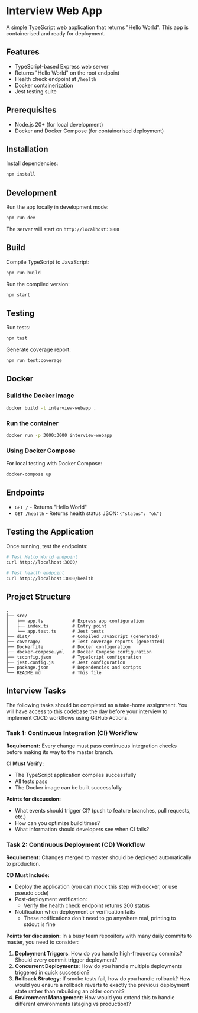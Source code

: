 # Interview Web App

A simple TypeScript web application that returns "Hello World". This app is containerised and ready for deployment.

## Features

- TypeScript-based Express web server
- Returns "Hello World" on the root endpoint
- Health check endpoint at `/health`
- Docker containerization
- Jest testing suite

## Prerequisites

- Node.js 20+ (for local development)
- Docker and Docker Compose (for containerised deployment)

## Installation

Install dependencies:

```bash
npm install
```

## Development

Run the app locally in development mode:

```bash
npm run dev
```

The server will start on `http://localhost:3000`

## Build

Compile TypeScript to JavaScript:

```bash
npm run build
```

Run the compiled version:

```bash
npm start
```

## Testing

Run tests:

```bash
npm test
```

Generate coverage report:

```bash
npm run test:coverage
```

## Docker

### Build the Docker image

```bash
docker build -t interview-webapp .
```

### Run the container

```bash
docker run -p 3000:3000 interview-webapp
```

### Using Docker Compose

For local testing with Docker Compose:

```bash
docker-compose up
```


## Endpoints

- `GET /` - Returns "Hello World"
- `GET /health` - Returns health status JSON: `{"status": "ok"}`

## Testing the Application

Once running, test the endpoints:

```bash
# Test Hello World endpoint
curl http://localhost:3000/

# Test health endpoint
curl http://localhost:3000/health
```

## Project Structure

```
.
├── src/
│   ├── app.ts           # Express app configuration
│   ├── index.ts         # Entry point
│   └── app.test.ts      # Jest tests
├── dist/                # Compiled JavaScript (generated)
├── coverage/            # Test coverage reports (generated)
├── Dockerfile           # Docker configuration
├── docker-compose.yml   # Docker Compose configuration
├── tsconfig.json        # TypeScript configuration
├── jest.config.js       # Jest configuration
├── package.json         # Dependencies and scripts
└── README.md            # This file
```

## Interview Tasks

The following tasks should be completed as a take-home assignment. You will have access to this codebase the day before your interview to implement CI/CD workflows using GitHub Actions.


### Task 1: Continuous Integration (CI) Workflow

**Requirement:**
Every change must pass continuous integration checks before making its way to the master branch.

**CI Must Verify:**
- The TypeScript application compiles successfully
- All tests pass
- The Docker image can be built successfully

**Points for discussion:**
- What events should trigger CI? (push to feature branches, pull requests, etc.)
- How can you optimize build times?
- What information should developers see when CI fails?


### Task 2: Continuous Deployment (CD) Workflow

**Requirement:**
Changes merged to master should be deployed automatically to production.

**CD Must Include:**
- Deploy the application (you can mock this step with docker, or use pseudo code)
- Post-deployment verification:
  - Verify the health check endpoint returns 200 status
- Notification when deployment or verification fails
  - These notifications don't need to go anywhere real, printing to stdout is fine

**Points for discussion:**
In a busy team repository with many daily commits to master, you need to consider:
1. **Deployment Triggers**: How do you handle high-frequency commits? Should every commit trigger deployment?
2. **Concurrent Deployments**: How do you handle multiple deployments triggered in quick succession?
3. **Rollback Strategy**: If smoke tests fail, how do you handle rollback? How would you ensure a rollback reverts to exactly the previous deployment state rather than rebuilding an older commit?
4. **Environment Management**: How would you extend this to handle different environments (staging vs production)?




